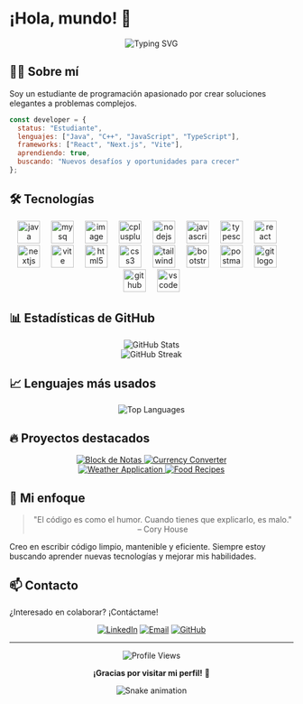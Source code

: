 # ¡Hola, mundo! 👋

<div align="center">
  <img src="https://readme-typing-svg.herokuapp.com?font=Fira+Code&pause=1000&color=0969DA&center=true&vCenter=true&width=435&lines=Estudiante+de+Programación;Desarrollador+Java+%7C+C%2B%2B;Frontend+con+React;Apasionado+por+el+código+limpio" alt="Typing SVG" />
</div>

## 👨‍💻 Sobre mí

Soy un estudiante de programación apasionado por crear soluciones elegantes a problemas complejos.

```javascript
const developer = {
  status: "Estudiante",
  lenguajes: ["Java", "C++", "JavaScript", "TypeScript"],
  frameworks: ["React", "Next.js", "Vite"],
  aprendiendo: true,
  buscando: "Nuevos desafíos y oportunidades para crecer"
};
```

## 🛠️ Tecnologías

<div align="center">

  <img src="https://cdn.jsdelivr.net/gh/devicons/devicon/icons/java/java-original.svg" height="40" alt="java logo"  />
  <img width="12" />
  <img src="https://icon.icepanel.io/Technology/svg/MySQL.svg" height="40" alt="mysq logo"  />
  <img width="12" />
  <img width="40" height="40" alt="image" src="https://github.com/user-attachments/assets/2bc64fac-ac1d-4d1d-aa44-c22a9ea166f1" alt="postgresql logo" />
  <img width="12" />
  <img src="https://cdn.jsdelivr.net/gh/devicons/devicon/icons/cplusplus/cplusplus-original.svg" height="40" alt="cplusplus logo"  />
  <img width="12" />
  <img src="https://cdn.jsdelivr.net/gh/devicons/devicon/icons/nodejs/nodejs-original.svg" height="40" alt="nodejs logo"  />
  <img width="12" />
  <img src="https://cdn.jsdelivr.net/gh/devicons/devicon/icons/javascript/javascript-original.svg" height="40" alt="javascript logo"  />
  <img width="12" />
  <img src="https://cdn.jsdelivr.net/gh/devicons/devicon/icons/typescript/typescript-original.svg" height="40" alt="typescript logo"  />
  <img width="12" />
  <img src="https://cdn.jsdelivr.net/gh/devicons/devicon/icons/react/react-original.svg" height="40" alt="react logo"  />
  <img width="12">
  <img src="https://cdn.jsdelivr.net/gh/devicons/devicon/icons/nextjs/nextjs-original.svg" height="40" alt="nextjs logo"  />
  <img width="12" />
  <img src="https://icon.icepanel.io/Technology/svg/Vite.js.svg" height="40" alt="vite logo" />
  <img width="12" />
  <img src="https://cdn.jsdelivr.net/gh/devicons/devicon/icons/html5/html5-original.svg" height="40" alt="html5 logo"  />
  <img width="12" />
  <img src="https://cdn.jsdelivr.net/gh/devicons/devicon/icons/css3/css3-original.svg" height="40" alt="css3 logo"  />
  <img width="12" />
  <img src="https://icon.icepanel.io/Technology/svg/Tailwind-CSS.svg" height="40" alt="tailwindcss logo"  />
  <img width="12" />
  <img src="https://cdn.jsdelivr.net/gh/devicons/devicon/icons/bootstrap/bootstrap-original.svg" height="40" alt="bootstrap logo"  />
  <img width="12" />
  <img src="https://icon.icepanel.io/Technology/svg/Postman.svg" height="40" alt="postman logo" >
  <img width="12" />
  <img src="https://cdn.jsdelivr.net/gh/devicons/devicon/icons/git/git-original.svg" height="40" alt="git logo"  />
  <img width="12" />
  <img src="https://cdn.jsdelivr.net/gh/devicons/devicon/icons/github/github-original.svg" height="40" alt="github logo"  />
  <img width="12" />
  <img src="https://cdn.jsdelivr.net/gh/devicons/devicon/icons/vscode/vscode-original.svg" height="40" alt="vscode logo"  />  



</div>

## 📊 Estadísticas de GitHub

<div align="center">
  <img src="https://github-readme-stats.vercel.app/api?username=carloss765&show_icons=true&theme=tokyonight" alt="GitHub Stats" />
</div>

<div align="center">
  <img src="https://github-readme-streak-stats.herokuapp.com/?user=carloss765&theme=tokyonight" alt="GitHub Streak" />
</div>

## 📈 Lenguajes más usados

<div align="center">
  <img src="https://github-readme-stats.vercel.app/api/top-langs/?username=carloss765&layout=compact&theme=tokyonight" alt="Top Languages" />
</div>

## 🔥 Proyectos destacados

<div align="center">
  <a href="https://github.com/carloss765/Block_de_Notas">
    <img src="https://github-readme-stats.vercel.app/api/pin/?username=carloss765&repo=Block_de_Notas&theme=tokyonight" alt="Block de Notas" />
  </a>
  <a href="https://github.com/carloss765/Currency-Converter">
    <img src="https://github-readme-stats.vercel.app/api/pin/?username=carloss765&repo=Currency-Converter&theme=tokyonight" alt="Currency Converter" />
  </a>
</div>

<div align="center">
  <a href="https://github.com/carloss765/Weather-Application">
    <img src="https://github-readme-stats.vercel.app/api/pin/?username=carloss765&repo=Weather-Application&theme=tokyonight" alt="Weather Application" />
  </a>
  <a href="https://github.com/carloss765/Food-Recipes">
    <img src="https://github-readme-stats.vercel.app/api/pin/?username=carloss765&repo=Food-Recipes&theme=tokyonight" alt="Food Recipes" />
  </a>
</div>

## 💭 Mi enfoque

<div align="center">

> "El código es como el humor. Cuando tienes que explicarlo, es malo." – Cory House

</div>

Creo en escribir código limpio, mantenible y eficiente. Siempre estoy buscando aprender nuevas tecnologías y mejorar mis habilidades.

## 📫 Contacto

¿Interesado en colaborar? ¡Contáctame!

<div align="center">

  [![LinkedIn](https://img.shields.io/badge/-LinkedIn-0A66C2?style=for-the-badge&logo=linkedin&logoColor=white)](https://linkedin.com/in/tu-perfil)
  [![Email](https://img.shields.io/badge/-Email-EA4335?style=for-the-badge&logo=gmail&logoColor=white)](mailto:tu-email@ejemplo.com)
  [![GitHub](https://img.shields.io/badge/-GitHub-181717?style=for-the-badge&logo=github&logoColor=white)](https://github.com/carloss765)

</div>

---

<div align="center">
  <img src="https://komarev.com/ghpvc/?username=carloss765&color=blue&style=for-the-badge" alt="Profile Views" />
</div>

<div align="center">

  **¡Gracias por visitar mi perfil!** 🚀

  ![Snake animation](https://github.com/carloss765/carloss765/blob/output/github-contribution-grid-snake.svg)

</div>
